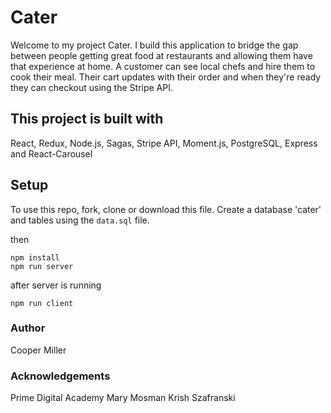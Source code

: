 # Cater

Welcome to my project Cater. I build this application to bridge the gap between people getting great food at restaurants and allowing them have that experience at home. A customer can see local chefs and hire them to cook their meal. Their cart updates with their order and when they're ready they can checkout using the Stripe API.

## This project is built with

React, Redux, Node.js, Sagas, Stripe API, Moment.js, PostgreSQL, Express and React-Carousel

## Setup

To use this repo, fork, clone or download this file.
Create a database 'cater' and tables using the `data.sql` file.

then
```
npm install
npm run server
```

after server is running
```
npm run client
```

### Author

Cooper Miller

### Acknowledgements

Prime Digital Academy
Mary Mosman
Krish Szafranski
